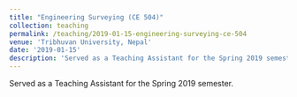 ```yaml
---
title: "Engineering Surveying (CE 504)"
collection: teaching
permalink: /teaching/2019-01-15-engineering-surveying-ce-504
venue: 'Tribhuvan University, Nepal'
date: '2019-01-15'
description: 'Served as a Teaching Assistant for the Spring 2019 semester.'
---
```


Served as a Teaching Assistant for the Spring 2019 semester.
